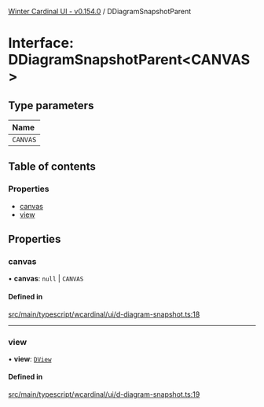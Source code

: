 [Winter Cardinal UI - v0.154.0](../index.md) / DDiagramSnapshotParent

# Interface: DDiagramSnapshotParent<CANVAS\>

## Type parameters

| Name |
| :------ |
| `CANVAS` |

## Table of contents

### Properties

- [canvas](DDiagramSnapshotParent.md#canvas)
- [view](DDiagramSnapshotParent.md#view)

## Properties

### canvas

• **canvas**: ``null`` \| `CANVAS`

#### Defined in

[src/main/typescript/wcardinal/ui/d-diagram-snapshot.ts:18](https://github.com/winter-cardinal/winter-cardinal-ui/blob/v0.154.0/src/main/typescript/wcardinal/ui/d-diagram-snapshot.ts#L18)

___

### view

• **view**: [`DView`](DView.md)

#### Defined in

[src/main/typescript/wcardinal/ui/d-diagram-snapshot.ts:19](https://github.com/winter-cardinal/winter-cardinal-ui/blob/v0.154.0/src/main/typescript/wcardinal/ui/d-diagram-snapshot.ts#L19)

